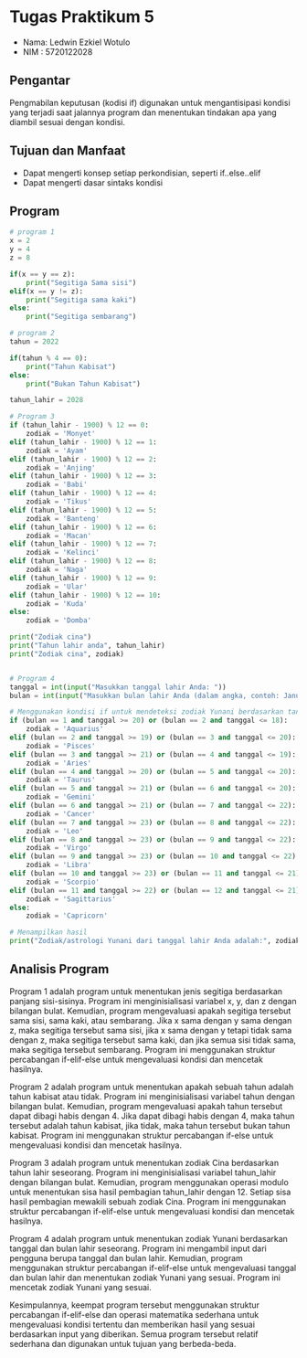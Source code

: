 # Tugas Praktikum 5

- Nama: Ledwin Ezkiel Wotulo
- NIM : 5720122028

## Pengantar

Pengmabilan keputusan (kodisi if) digunakan untuk mengantisipasi kondisi yang terjadi saat jalannya program dan menentukan tindakan apa yang diambil sesuai dengan kondisi.

## Tujuan dan Manfaat
- Dapat mengerti konsep setiap perkondisian, seperti if..else..elif
- Dapat mengerti dasar sintaks kondisi

## Program

```python
# program 1
x = 2
y = 4
z = 8

if(x == y == z):
    print("Segitiga Sama sisi")
elif(x == y != z):
    print("Segitiga sama kaki")
else:
    print("Segitiga sembarang")

# program 2
tahun = 2022

if(tahun % 4 == 0):
    print("Tahun Kabisat")
else:
    print("Bukan Tahun Kabisat")

tahun_lahir = 2028

# Program 3
if (tahun_lahir - 1900) % 12 == 0:
    zodiak = 'Monyet'
elif (tahun_lahir - 1900) % 12 == 1:
    zodiak = 'Ayam'
elif (tahun_lahir - 1900) % 12 == 2:
    zodiak = 'Anjing'
elif (tahun_lahir - 1900) % 12 == 3:
    zodiak = 'Babi'
elif (tahun_lahir - 1900) % 12 == 4:
    zodiak = 'Tikus'
elif (tahun_lahir - 1900) % 12 == 5:
    zodiak = 'Banteng'
elif (tahun_lahir - 1900) % 12 == 6:
    zodiak = 'Macan'
elif (tahun_lahir - 1900) % 12 == 7:
    zodiak = 'Kelinci'
elif (tahun_lahir - 1900) % 12 == 8:
    zodiak = 'Naga'
elif (tahun_lahir - 1900) % 12 == 9:
    zodiak = 'Ular'
elif (tahun_lahir - 1900) % 12 == 10:
    zodiak = 'Kuda'
else:
    zodiak = 'Domba'

print("Zodiak cina")
print("Tahun lahir anda", tahun_lahir)
print("Zodiak cina", zodiak)


# Program 4
tanggal = int(input("Masukkan tanggal lahir Anda: "))
bulan = int(input("Masukkan bulan lahir Anda (dalam angka, contoh: Januari = 1): "))

# Menggunakan kondisi if untuk mendeteksi zodiak Yunani berdasarkan tanggal dan bulan lahir
if (bulan == 1 and tanggal >= 20) or (bulan == 2 and tanggal <= 18):
    zodiak = 'Aquarius'
elif (bulan == 2 and tanggal >= 19) or (bulan == 3 and tanggal <= 20):
    zodiak = 'Pisces'
elif (bulan == 3 and tanggal >= 21) or (bulan == 4 and tanggal <= 19):
    zodiak = 'Aries'
elif (bulan == 4 and tanggal >= 20) or (bulan == 5 and tanggal <= 20):
    zodiak = 'Taurus'
elif (bulan == 5 and tanggal >= 21) or (bulan == 6 and tanggal <= 20):
    zodiak = 'Gemini'
elif (bulan == 6 and tanggal >= 21) or (bulan == 7 and tanggal <= 22):
    zodiak = 'Cancer'
elif (bulan == 7 and tanggal >= 23) or (bulan == 8 and tanggal <= 22):
    zodiak = 'Leo'
elif (bulan == 8 and tanggal >= 23) or (bulan == 9 and tanggal <= 22):
    zodiak = 'Virgo'
elif (bulan == 9 and tanggal >= 23) or (bulan == 10 and tanggal <= 22):
    zodiak = 'Libra'
elif (bulan == 10 and tanggal >= 23) or (bulan == 11 and tanggal <= 21):
    zodiak = 'Scorpio'
elif (bulan == 11 and tanggal >= 22) or (bulan == 12 and tanggal <= 21):
    zodiak = 'Sagittarius'
else:
    zodiak = 'Capricorn'

# Menampilkan hasil
print("Zodiak/astrologi Yunani dari tanggal lahir Anda adalah:", zodiak)
```

## Analisis Program


Program 1 adalah program untuk menentukan jenis segitiga berdasarkan panjang sisi-sisinya. Program ini menginisialisasi variabel x, y, dan z dengan bilangan bulat. Kemudian, program mengevaluasi apakah segitiga tersebut sama sisi, sama kaki, atau sembarang. Jika x sama dengan y sama dengan z, maka segitiga tersebut sama sisi, jika x sama dengan y tetapi tidak sama dengan z, maka segitiga tersebut sama kaki, dan jika semua sisi tidak sama, maka segitiga tersebut sembarang. Program ini menggunakan struktur percabangan if-elif-else untuk mengevaluasi kondisi dan mencetak hasilnya.

Program 2 adalah program untuk menentukan apakah sebuah tahun adalah tahun kabisat atau tidak. Program ini menginisialisasi variabel tahun dengan bilangan bulat. Kemudian, program mengevaluasi apakah tahun tersebut dapat dibagi habis dengan 4. Jika dapat dibagi habis dengan 4, maka tahun tersebut adalah tahun kabisat, jika tidak, maka tahun tersebut bukan tahun kabisat. Program ini menggunakan struktur percabangan if-else untuk mengevaluasi kondisi dan mencetak hasilnya.

Program 3 adalah program untuk menentukan zodiak Cina berdasarkan tahun lahir seseorang. Program ini menginisialisasi variabel tahun_lahir dengan bilangan bulat. Kemudian, program menggunakan operasi modulo untuk menentukan sisa hasil pembagian tahun_lahir dengan 12. Setiap sisa hasil pembagian mewakili sebuah zodiak Cina. Program ini menggunakan struktur percabangan if-elif-else untuk mengevaluasi kondisi dan mencetak hasilnya.

Program 4 adalah program untuk menentukan zodiak Yunani berdasarkan tanggal dan bulan lahir seseorang. Program ini mengambil input dari pengguna berupa tanggal dan bulan lahir. Kemudian, program menggunakan struktur percabangan if-elif-else untuk mengevaluasi tanggal dan bulan lahir dan menentukan zodiak Yunani yang sesuai. Program ini mencetak zodiak Yunani yang sesuai.

Kesimpulannya, keempat program tersebut menggunakan struktur percabangan if-elif-else dan operasi matematika sederhana untuk mengevaluasi kondisi tertentu dan memberikan hasil yang sesuai berdasarkan input yang diberikan. Semua program tersebut relatif sederhana dan digunakan untuk tujuan yang berbeda-beda.